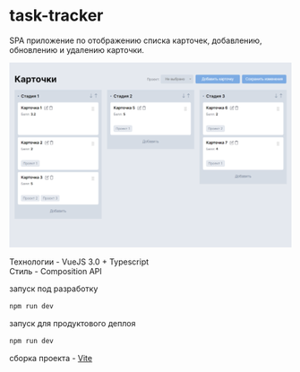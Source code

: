 # task-tracker

SPA приложение по отображению списка карточек, добавлению, обновлению и удалению карточки.  

![Screenshot](/src/assets/screenshot.png)

Технологии - VueJS 3.0 + Typescript  
Стиль - Composition API  

запуск под разработку  
```sh
npm run dev
```
запуск для продуктового деплоя  
```sh
npm run dev
```
cборка проекта - [Vite](https://vitejs.dev/config/)    
